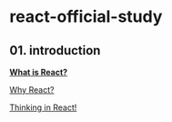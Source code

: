 # react-official-study

## 01. introduction

[**What is React?**](01_introduction/01.What-is-React.md)

[Why React?](01_introduction/02.Why-React.md)

[Thinking in React!](01_introduction/03.Thinking-in-React.md)
